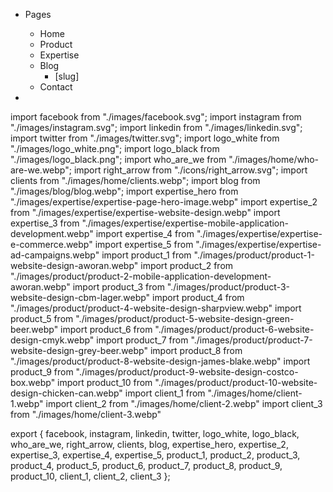 - Pages
    - Home
    - Product
    - Expertise
    - Blog
        - [slug]
    - Contact

- 


import facebook from "./images/facebook.svg";
import instagram from "./images/instagram.svg";
import linkedin from "./images/linkedin.svg";
import twitter from "./images/twitter.svg";
import logo_white from "./images/logo_white.png";
import logo_black from "./images/logo_black.png";
import who_are_we from "./images/home/who-are-we.webp";
import right_arrow from "./icons/right_arrow.svg";
import clients from "./images/home/clients.webp";
import blog from "./images/blog/blog.webp";
import expertise_hero from "./images/expertise/expertise-page-hero-image.webp"
import expertise_2 from "./images/expertise/expertise-website-design.webp"
import expertise_3 from "./images/expertise/expertise-mobile-application-development.webp"
import expertise_4 from "./images/expertise/expertise-e-commerce.webp"
import expertise_5 from "./images/expertise/expertise-ad-campaigns.webp"
import product_1 from "./images/product/product-1-website-design-aworan.webp"
import product_2 from "./images/product/product-2-mobile-application-development-aworan.webp"
import product_3 from "./images/product/product-3-website-design-cbm-lager.webp"
import product_4 from "./images/product/product-4-website-design-sharpview.webp"
import product_5 from "./images/product/product-5-website-design-green-beer.webp"
import product_6 from "./images/product/product-6-website-design-cmyk.webp"
import product_7 from "./images/product/product-7-website-design-grey-beer.webp"
import product_8 from "./images/product/product-8-website-design-james-blake.webp"
import product_9 from "./images/product/product-9-website-design-costco-box.webp"
import product_10 from "./images/product/product-10-website-design-chicken-can.webp"
import client_1 from "./images/home/client-1.webp"
import client_2 from "./images/home/client-2.webp"
import client_3 from "./images/home/client-3.webp"


export {
    facebook,
    instagram,
    linkedin,
    twitter,
    logo_white,
    logo_black,
    who_are_we,
    right_arrow,
    clients,
    blog,
    expertise_hero,
    expertise_2,
    expertise_3,
    expertise_4,
    expertise_5,
    product_1,
    product_2,
    product_3,
    product_4,
    product_5,
    product_6,
    product_7,
    product_8,
    product_9,
    product_10,
    client_1,
    client_2,
    client_3
  };